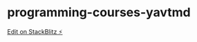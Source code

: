 # programming-courses-yavtmd

[Edit on StackBlitz ⚡️](https://stackblitz.com/edit/programming-courses-yavtmd)